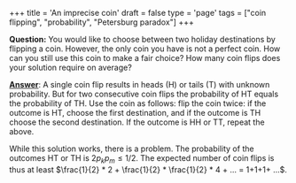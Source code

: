 +++
title = 'An imprecise coin'
draft = false
type = 'page'
tags = ["coin flipping", "probability", "Petersburg paradox"]
+++

**Question:** You would like to choose between two holiday destinations by flipping a coin. However, the only coin you have is not a perfect coin. How can you still use this coin to make a fair choice? How many coin flips does your solution require on average?

[**Answer**](/puzzles/imprecise_coin/): A single coin flip results in heads (H) or tails (T) with unknown probability. But for two consecutive coin flips the probability of HT equals the probability of TH. Use the coin as follows: flip the coin twice: if the outcome is HT, choose the first destination, and if the outcome is TH choose the second destination. If the outcome is HH or TT, repeat the above.

While this solution works, there is a problem. The probability of the outcomes HT or TH is $2 p_k p_m \leq 1/2$.  The expected number of coin flips is thus at least $\frac{1}{2} * 2 + \frac{1}{2} * \frac{1}{2} * 4 + ... = 1+1+1+ ...$.
